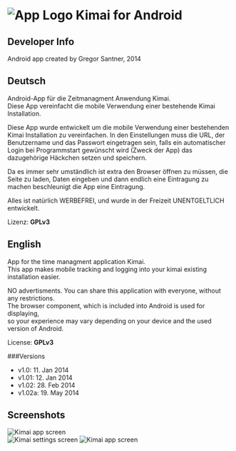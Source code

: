 ![App Logo](https://github.com/de-live-gdev/android/blob/master/res/drawable-hdpi/ic_launcher.png?raw=true "App Logo") Kimai for Android
=======

## Developer Info
Android app created by Gregor Santner, 2014

## Deutsch
Android-App für die Zeitmanagment Anwendung Kimai.  
Diese App vereinfacht die mobile Verwendung einer bestehende Kimai Installation.


Diese App wurde entwickelt um die mobile Verwendung einer bestehenden Kimai Installation zu vereinfachen.
In den Einstellungen muss die URL, der Benutzername und das Passwort eingetragen sein, falls ein automatischer Login bei Programmstart gewünscht wird (Zweck der App) das dazugehörige Häckchen setzen und speichern.

Da es immer sehr umständlich ist extra den Browser öffnen zu müssen, die Seite zu laden, Daten eingeben und dann endlich eine Eintragung zu machen beschleunigt die App eine Eintragung.

Alles ist natürlich WERBEFREI, und wurde in der Freizeit UNENTGELTLICH entwickelt.


Lizenz: **GPLv3**

## English
App for the time managment application Kimai.  
This app makes mobile tracking and logging into your kimai existing installation easier.


NO advertisments.
You can share this application with everyone, without any restrictions.  
The browser component, which is included into Android is used for displaying,  
so your experience may vary depending on your device and the used version of Android.


License: **GPLv3**

###Versions
* v1.0: 11. Jan 2014
* v1.01: 12. Jan 2014
* v1.02: 28. Feb 2014
* v1.02a: 19. May 2014

## Screenshots
![Kimai app screen](https://github.com/de-live-gdev/android/blob/master/.readme-pics/screen2.png?raw=true "App screen")  
![Kimai settings screen](https://github.com/de-live-gdev/android/blob/master/.readme-pics/screen4.png?raw=true "Settings screen")
![Kimai app screen](https://github.com/de-live-gdev/android/blob/master/.readme-pics/screen1.png?raw=true "App screen")   


